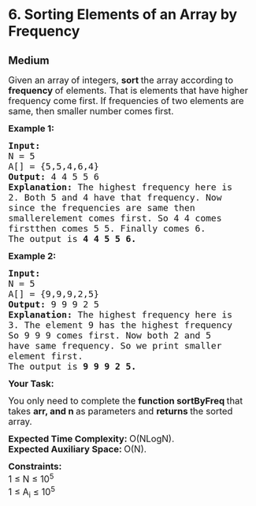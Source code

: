 # 6. Sorting Elements of an Array by Frequency
## Medium 
<div class="problem-statement">
                <p></p><p><span style="font-size:18px">Given an array<strong> </strong>of integers, <strong>sort </strong>the array according to <strong>frequency </strong>of elements. That is elements that have higher frequency come first. If frequencies of two elements are same, then smaller number comes first.</span></p>

<p><span style="font-size:18px"><strong>Example 1:</strong></span></p>

<pre><span style="font-size:18px"><strong>Input:
</strong>N = 5
A[] = {5,5,4,6,4}
<strong>Output: </strong>4 4 5 5 6<strong>
Explanation: </strong>The highest frequency here is
2. Both 5 and 4 have that frequency. Now
since the frequencies are same then 
smallerelement comes first. So 4 4 comes 
firstthen comes 5 5. Finally comes 6.
The output is <strong>4 4 5 5 6.</strong></span>
</pre>

<p><span style="font-size:18px"><strong>Example 2:</strong></span></p>

<pre><span style="font-size:18px"><strong>Input:
</strong>N = 5
A[] = {9,9,9,2,5}
<strong>Output: </strong>9 9 9 2 5<strong>
Explanation: </strong>The highest frequency here is
3. The element 9 has the highest frequency
So 9 9 9 comes first. Now both 2 and 5
have same frequency. So we print smaller
element first.
The output is <strong>9 9 9 2 5.</strong></span></pre>

<p><span style="font-size:18px"><strong>Your Task:</strong></span></p>

<p><span style="font-size:18px">You only need to complete the <strong>function sortByFreq </strong>that takes <strong>arr, and n </strong>as parameters and <strong>returns&nbsp;</strong>the sorted array.</span></p>

<p><span style="font-size:18px"><strong>Expected Time Complexity:&nbsp;</strong>O(NLogN).<br>
<strong>Expected Auxiliary Space:&nbsp;</strong>O(N).&nbsp;</span></p>

<p><span style="font-size:18px"><strong>Constraints:</strong></span><br>
<span style="font-size:18px">1 ≤ N ≤ 10<sup>5</sup><br>
1 ≤ A<sub>i</sub> ≤ 10<sup>5</sup>&nbsp;</span></p>

<p>&nbsp;</p>
 <p></p>
            </div>
